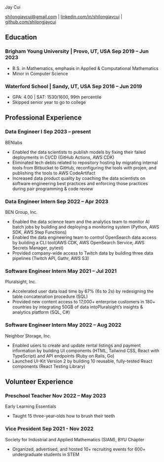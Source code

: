 <link rel="stylesheet" type="text/css" href="resume.css">

<span class="name">Jay Cui</span>

<span class="info">

[shilongjaycui@gmail.com](mailto:shilongjaycui@gmail.com)
|
[linkedin.com/in/shilongjaycui](https://www.linkedin.com/in/shilongjaycui/)
|
[github.com/shilongjaycui](https://github.com/shilongjaycui)

</span>

## Education

### Brigham Young University | <location> Provo, UT, USA </location> <time> Sep 2019 – Jun 2023 </time>

- B.S. in Mathematics, emphasis in Applied & Computational Mathematics
- Minor in Computer Science

### Waterford School | <location> Sandy, UT, USA </location> <time> Sep 2016 – Jun 2019 </time>

- GPA: 4.00 | SAT: 1530/1600, 99th percentile
- Skipped senior year to go to college

## Professional Experience

### Data Engineer I <time> Sep 2023 – present </time>

<location> BENlabs </location>

- Enabled the data scientists to publish models by fixing their failed deployments in CI/CD (GitHub Actions, AWS CDK)
- Eliminated tech debts related to repository hosting by migrating internal tools from Bitbucket to GitHub, reconfiguring the tools with projen, and publishing the tools to AWS CodeArtifact
- Increased data product quality by coaching the data scientists on software engineering best practices and enforcing those practices during pair programming & code review

### Data Engineer Intern <time> Sep 2022 – Apr 2023 </time>

<location> BEN Group, Inc. </location>

- Enabled the data science team and the analytics team to monitor AI batch jobs by building and deploying a monitoring system (Python, AWS SDK, AWS Step Functions)
- Enabled the data engineering team to control OpenSearch data access by building a CLI tool(AWS CDK, AWS OpenSearch Service, AWS Secrets Manager, pytest)
- Provided company-wide access to Twitch data by building three data pipelines (Twitch API, Gathr, AWS S3)

### Software Engineer Intern <time> May 2021 – Jul 2021 </time>

<location> Pluralsight, Inc. </location>

- Accelerated user data load time by 67% (6s to 2s) by redesigning the table concatenation procedure (SQL)
- Provided new content access to 17,000+ enterprise customers in 180+ countries by integrating 50GB of data intoPluralsight’s insights & analytics platform (SQL, C#)

### Software Engineer Intern <time> May 2022 – Aug 2022 </time>

<location> Neighbor Storage, Inc. </location>

- Enabled users to create and update rental listings and  payment information by building UI components (HTML, Tailwind CSS, React with TypeScript) and API endpoints (Ruby on Rails, Go)
- Launched UI-Kit Version 2 by building 10 reusable, fully-tested React components (React Testing Library)

## Volunteer Experience

### Preschool Teacher <time> Nov 2022 – May 2023 </time>

<location> Early Learning Essentials </location>

- Taught 15 three-year-olds how to brush their teeth

### Vice President <time> Sep 2021 - Nov 2022 </time>

<location> Society for Industrial and Applied Mathematics (SIAM), BYU Chapter </location>

- Organized, advertised, and hosted 10+ recruiting events for 600+ undergraduate students in STEM